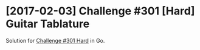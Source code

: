 # [2017-02-03] Challenge #301 [Hard] Guitar Tablature

Solution for [Challenge #301 Hard](http://www.reddit.com/r/dailyprogrammer/comments/5rt1cj) in Go.
